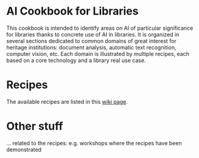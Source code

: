 # AI Cookbook for Libraries
This cookbook is intended to identify areas on AI of particular significance for libraries thanks to concrete use of AI in libraries. 
It is organized in several sections dedicated to common domains of great interest for heritage institutions: document analysis, automatic text recognition, computer vision, etc. Each domain is illustrated by multiple recipes, each based on a core technology and a library real use case.


# Recipes 
The available recipes are listed in this [wiki page](https://github.com/CENL-Network-Group-AI/Recipes/wiki/AI-Cookbook).

# Other stuff
... related to the recipes: e.g. workshops where the recipes have been demonstrated

